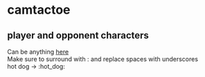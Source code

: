 # camtactoe


## player and opponent characters
Can be anything [here](http://www.unicode.org/emoji/charts/full-emoji-list.html)  
Make sure to surround with : and replace spaces with underscores  
hot dog -> :hot_dog:  
